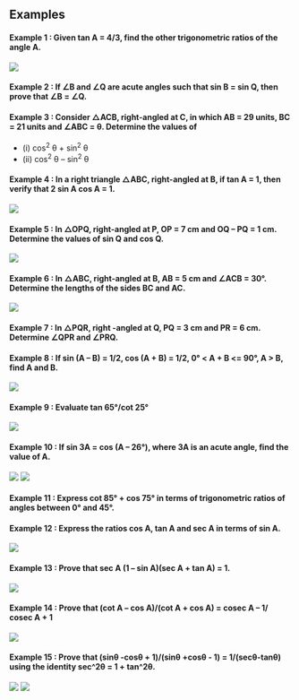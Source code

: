 ## Examples
#### Example 1 : Given tan A = 4/3, find the other trigonometric ratios of the angle A.
[![](https://img.youtube.com/vi/P6cvK1x9kJI/0.jpg)](https://www.youtube.com/watch?v=P6cvK1x9kJI)
#### Example 2 : If ∠B and ∠Q are acute angles such that sin B = sin Q, then prove that ∠B = ∠Q.
#### Example 3 : Consider △ACB, right-angled at C, in which AB = 29 units, BC = 21 units and ∠ABC = θ. Determine the values of
* (i) cos<sup>2</sup> θ + sin<sup>2</sup> θ
* (ii) cos<sup>2</sup> θ – sin<sup>2</sup> θ
#### Example 4 : In a right triangle △ABC, right-angled at B, if tan A = 1, then verify that 2 sin A cos A = 1.
[![](https://img.youtube.com/vi/osjy9TREHk8/0.jpg)](https://www.youtube.com/watch?v=osjy9TREHk8)
#### Example 5 : In △OPQ, right-angled at P, OP = 7 cm and OQ – PQ = 1 cm. Determine the values of sin Q and cos Q.
[![](https://img.youtube.com/vi/XBUb5P6zb8o/0.jpg)](https://www.youtube.com/watch?v=XBUb5P6zb8o)
#### Example 6 : In △ABC, right-angled at B, AB = 5 cm and ∠ACB = 30°. Determine the lengths of the sides BC and AC.
[![](https://img.youtube.com/vi/96H0LLFq8Zs/0.jpg)](https://www.youtube.com/watch?v=96H0LLFq8Zs)
#### Example 7 : In △PQR, right -angled at Q, PQ = 3 cm and PR = 6 cm. Determine ∠QPR and ∠PRQ.

#### Example 8 : If sin (A – B) = 1/2, cos (A + B) = 1/2, 0° < A + B <= 90°, A > B, find A and B.
[![](https://img.youtube.com/vi/uop-7YkhWQc/0.jpg)](https://www.youtube.com/watch?v=uop-7YkhWQc)
#### Example 9 : Evaluate tan 65°/cot 25°
[![](https://img.youtube.com/vi/v_vxp_OBo3A/0.jpg)](https://www.youtube.com/watch?v=v_vxp_OBo3A)
#### Example 10 : If sin 3A = cos (A – 26°), where 3A is an acute angle, find the value of A.
[![](https://img.youtube.com/vi/AxSqONKsJ88/0.jpg)](https://www.youtube.com/watch?v=AxSqONKsJ88)
[![](https://img.youtube.com/vi/tTxQbrk8JI4/0.jpg)](https://www.youtube.com/watch?v=tTxQbrk8JI4)
#### Example 11 : Express cot 85° + cos 75° in terms of trigonometric ratios of angles between 0° and 45°.
#### Example 12 : Express the ratios cos A, tan A and sec A in terms of sin A.
[![](https://img.youtube.com/vi/XaiYYi1qDCs/0.jpg)](https://www.youtube.com/watch?v=XaiYYi1qDCs)
#### Example 13 : Prove that sec A (1 – sin A)(sec A + tan A) = 1.
[![](https://img.youtube.com/vi/sV73h_EyTgo/0.jpg)](https://www.youtube.com/watch?v=sV73h_EyTgo)
#### Example 14 : Prove that (cot A – cos A)/(cot A + cos A) = cosec A – 1/ cosec A + 1
[![](https://img.youtube.com/vi/B8Fquw__O_g/0.jpg)](https://www.youtube.com/watch?v=B8Fquw__O_g)
#### Example 15 : Prove that (sinθ -cosθ + 1)/(sinθ +cosθ - 1) = 1/(secθ-tanθ) using the identity sec^2θ = 1 + tan^2θ.
[![](https://img.youtube.com/vi/zZh6-pKhTLw/0.jpg)](https://www.youtube.com/watch?v=zZh6-pKhTLw)
[![](https://img.youtube.com/vi/mDn3vEyh--A/0.jpg)](https://www.youtube.com/watch?v=mDn3vEyh--A)
